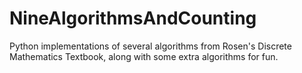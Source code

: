 # NineAlgorithmsAndCounting
Python implementations of several algorithms from Rosen's Discrete Mathematics Textbook, along with some extra algorithms for fun.
